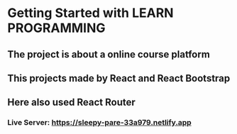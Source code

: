 # Getting Started with LEARN PROGRAMMING

## The project is about a online course platform
## This projects made by React and React Bootstrap 
## Here also used React Router

### Live Server: https://sleepy-pare-33a979.netlify.app
